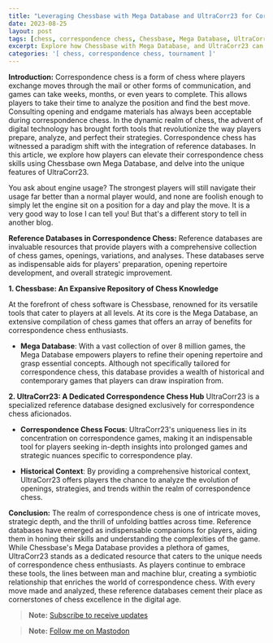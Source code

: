 ```yaml
---
title: "Leveraging Chessbase with Mega Database and UltraCorr23 for Correspondence Chess Excellence"
date: 2023-08-25
layout: post
tags: [chess, correspondence chess, Chessbase, Mega Database, UltraCorr23, reference databases]
excerpt: Explore how Chessbase with Mega Database, and UltraCorr23 can enhance your correspondence chess skills and preparation.
categories: '[ chess, correspondence chess, tournament ]'
---
```


**Introduction:**
Correspondence chess is a form of chess where players exchange moves through the mail or other forms of communication, and games can take weeks, months, or even years to complete. This allows players to take their time to analyze the position and find the best move. Consulting opening and endgame materials has always been acceptable during correspondence chess. In the dynamic realm of chess, the advent of digital technology has brought forth tools that revolutionize the way players prepare, analyze, and perfect their strategies. Correspondence chess has witnessed a paradigm shift with the integration of reference databases. In this article, we explore how players can elevate their correspondence chess skills using Chessbase own Mega Database, and delve into the unique features of UltraCorr23.

You ask about engine usage? The strongest players will still navigate their usage far better than a normal player would, and none are foolish enough to simply let the engine sit on a position for a day and play the move. It is a very good way to lose I can tell you! But that's a different story to tell in another blog.

**Reference Databases in Correspondence Chess:**
Reference databases are invaluable resources that provide players with a comprehensive collection of chess games, openings, variations, and analyses. These databases serve as indispensable aids for players' preparation, opening repertoire development, and overall strategic improvement.

**1. Chessbase: An Expansive Repository of Chess Knowledge**

At the forefront of chess software is Chessbase, renowned for its versatile tools that cater to players at all levels. At its core is the Mega Database, an extensive compilation of chess games that offers an array of benefits for correspondence chess enthusiasts.

- **Mega Database**: With a vast collection of over 8 million games, the Mega Database empowers players to refine their opening repertoire and grasp essential concepts. Although not specifically tailored for correspondence chess, this database provides a wealth of historical and contemporary games that players can draw inspiration from.

**2. UltraCorr23: A Dedicated Correspondence Chess Hub**
UltraCorr23 is a specialized reference database designed exclusively for correspondence chess aficionados.

- **Correspondence Chess Focus**: UltraCorr23's uniqueness lies in its concentration on correspondence games, making it an indispensable tool for players seeking in-depth insights into prolonged games and strategic nuances specific to correspondence play.

- **Historical Context**: By providing a comprehensive historical context, UltraCorr23 offers players the chance to analyze the evolution of openings, strategies, and trends within the realm of correspondence chess.

**Conclusion:**
The realm of correspondence chess is one of intricate moves, strategic depth, and the thrill of unfolding battles across time. Reference databases have emerged as indispensable companions for players, aiding them in honing their skills and understanding the complexities of the game. While Chessbase's Mega Database provides a plethora of games, UltraCorr23 stands as a dedicated resource that caters to the unique needs of correspondence chess enthusiasts. As players continue to embrace these tools, the lines between man and machine blur, creating a symbiotic relationship that enriches the world of correspondence chess. With every move made and analyzed, these reference databases cement their place as cornerstones of chess excellence in the digital age.

> **Note:** [Subscribe to receive updates](https://follow.it/senior-chess-improver?leanpub)

> **Note:** [Follow me on Mastodon](https://mastodon.online/invite/mWSpfQP8)